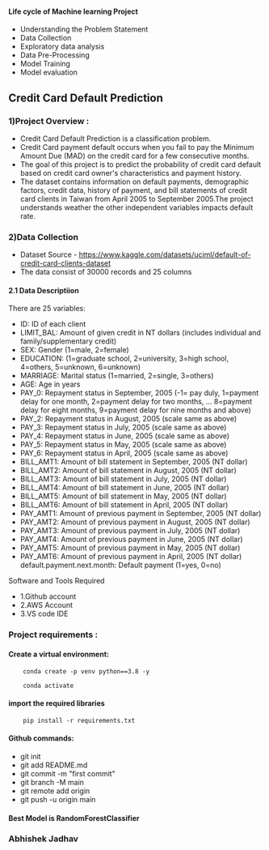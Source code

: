  #### Life cycle of Machine learning Project
* Understanding the Problem Statement
* Data Collection
* Exploratory data analysis
* Data Pre-Processing
* Model Training
* Model evaluation

## Credit Card Default Prediction
### 1)Project Overview :
* Credit Card Default Prediction is a classification problem.
* Credit Card payment default occurs when you fail to pay the Minimum Amount Due (MAD) on the credit card for a few consecutive months.
* The goal of this project is to predict the probability of credit card default based on credit card owner's characteristics and payment history.
* The dataset contains information on default payments, demographic factors, credit data, history of payment, and bill statements of credit card clients in Taiwan from April 2005 to September 2005.The project understands weather the other independent variables impacts default rate.


### 2)Data Collection
* Dataset Source - https://www.kaggle.com/datasets/uciml/default-of-credit-card-clients-dataset
* The data consist of 30000 records and 25 columns

#### 2.1 Data Descriptiion

There are 25 variables:

* ID: ID of each client
* LIMIT_BAL: Amount of given credit in NT dollars (includes individual and family/supplementary credit)
* SEX: Gender (1=male, 2=female)
* EDUCATION: (1=graduate school, 2=university, 3=high school, 4=others, 5=unknown, 6=unknown)
* MARRIAGE: Marital status (1=married, 2=single, 3=others)
* AGE: Age in years
* PAY_0: Repayment status in September, 2005 (-1= pay duly, 1=payment delay for one month, 2=payment delay for two months, … 8=payment delay for eight months, 9=payment delay for nine months and above)
* PAY_2: Repayment status in August, 2005 (scale same as above)
* PAY_3: Repayment status in July, 2005 (scale same as above)
* PAY_4: Repayment status in June, 2005 (scale same as above)
* PAY_5: Repayment status in May, 2005 (scale same as above)
* PAY_6: Repayment status in April, 2005 (scale same as above)
* BILL_AMT1: Amount of bill statement in September, 2005 (NT dollar)
* BILL_AMT2: Amount of bill statement in August, 2005 (NT dollar)
* BILL_AMT3: Amount of bill statement in July, 2005 (NT dollar)
* BILL_AMT4: Amount of bill statement in June, 2005 (NT dollar)
* BILL_AMT5: Amount of bill statement in May, 2005 (NT dollar)
* BILL_AMT6: Amount of bill statement in April, 2005 (NT dollar)
* PAY_AMT1: Amount of previous payment in September, 2005 (NT dollar)
* PAY_AMT2: Amount of previous payment in August, 2005 (NT dollar)
* PAY_AMT3: Amount of previous payment in July, 2005 (NT dollar)
* PAY_AMT4: Amount of previous payment in June, 2005 (NT dollar)
* PAY_AMT5: Amount of previous payment in May, 2005 (NT dollar)
* PAY_AMT6: Amount of previous payment in April, 2005 (NT dollar)
default.payment.next.month: Default payment (1=yes, 0=no)


Software and Tools Required
* 1.Github account
* 2.AWS Account
* 3.VS code IDE



### Project requirements :
#### Create a virtual environment:
``` 
    conda create -p venv python==3.8 -y
 
    conda activate
```

#### import the required libraries
``` 
    pip install -r requirements.txt

````

#### Github commands:
* git init
* git add README.md
* git commit -m "first commit"
* git branch -M main
* git remote add origin <github path>
* git push -u origin main

#### Best Model is RandomForestClassifier

### Abhishek Jadhav
